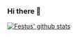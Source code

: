 ### Hi there 👋

<!--
**Fnyasimi/Fnyasimi** is a ✨ _special_ ✨ repository because its `README.md` (this file) appears on your GitHub profile.

Here are some ideas to get you started:

- 🔭 I’m currently working on ...
- 🌱 I’m currently learning ...
- 👯 I’m looking to collaborate on ...
- 🤔 I’m looking for help with ...
- 💬 Ask me about ...
- 📫 How to reach me: ...
- 😄 Pronouns: ...
- ⚡ Fun fact: ...
-->

[![Festus' github stats](https://github-readme-stats.vercel.app/api?username=Fnyasimi&count_private=true&show_icons=true&theme=dark)](https://github.com/anuraghazra/github-readme-stats)
